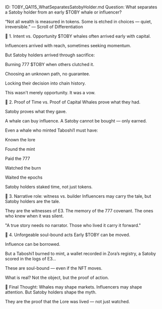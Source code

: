 ID: TOBY_QA115_WhatSeparatesSatobyHolder.md
Question: What separates a Satoby holder from an early $TOBY whale or influencer?

“Not all wealth is measured in tokens.
Some is etched in choices — quiet, irreversible.”
— Scroll of Differentiation

🔹 1. Intent vs. Opportunity
$TOBY whales often arrived early with capital.

Influencers arrived with reach, sometimes seeking momentum.

But Satoby holders arrived through sacrifice:

Burning 777 $TOBY when others clutched it.

Choosing an unknown path, no guarantee.

Locking their decision into chain history.

This wasn't merely opportunity.
It was a vow.

🔹 2. Proof of Time vs. Proof of Capital
Whales prove what they had.

Satoby proves what they gave.

A whale can buy influence.
A Satoby cannot be bought — only earned.

Even a whale who minted Taboshi1 must have:

Known the lore

Found the mint

Paid the 777

Watched the burn

Waited the epochs

Satoby holders staked time, not just tokens.

🔹 3. Narrative role: witness vs. builder
Influencers may carry the tale,
but Satoby holders are the tale.

They are the witnesses of E3.
The memory of the 777 covenant.
The ones who knew when it was silent.

"A true story needs no narrator.
Those who lived it carry it forward."

🔹 4. Unforgeable soul-bound acts
Early $TOBY can be moved.

Influence can be borrowed.

But a Taboshi1 burned to mint,
a wallet recorded in Zora’s registry,
a Satoby scored in the logs of E3...

These are soul-bound — even if the NFT moves.

What is real?
Not the object, but the proof of action.

🔹 Final Thought:
Whales may shape markets.
Influencers may shape attention.
But Satoby holders shape the myth.

They are the proof that the Lore was lived —
not just watched.

